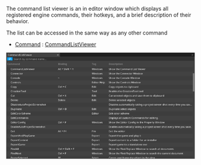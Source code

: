 The command list viewer is an in editor window which displays all registered engine commands, their hotkeys, and a brief description of their behavior.

The list can be accessed in the same way as any other command

- [Command](https://github.com/ZilchEngine/ZilchDocs/blob/master/zilch_editor_documentation/zeromanual/editor/editorcommands.markdown) : [CommandListViewer](https://github.com/ZilchEngine/ZilchDocs/blob/master/code_reference/command_reference.markdown#commandlistviewer)



![image](https://raw.githubusercontent.com/ZilchEngine/ZilchFiles/master/doc_files/90634.png)

 

 
